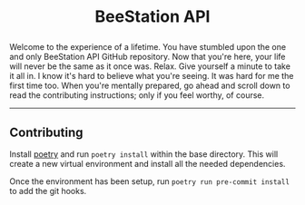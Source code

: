 # <p align=center>BeeStation API</p>

Welcome to the experience of a lifetime. You have stumbled upon the one and only BeeStation API GitHub repository. Now that you're here, your life will never be the same as it once was. Relax. Give yourself a minute to take it all in. I know it's hard to believe what you're seeing. It was hard for me the first time too. When you're mentally prepared, go ahead and scroll down to read the contributing instructions; only if you feel worthy, of course.

---

## Contributing

Install [poetry](https://python-poetry.org/) and run `poetry install` within the base directory. This will create a new virtual environment and install all the needed dependencies.

Once the environment has been setup, run `poetry run pre-commit install` to add the git hooks.
